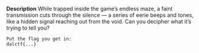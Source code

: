 **Description**
    While trapped inside the game’s endless maze, a faint transmission cuts through the silence — 
    a series of eerie beeps and tones, like a hidden signal reaching out from the void.
    Can you decipher what it’s trying to tell you?

    Put the flag you get in:
    dalctf{...}